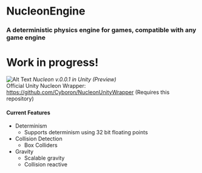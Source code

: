 # NucleonEngine
### A deterministic physics engine for games, compatible with any game engine
# Work in progress!
![Alt Text](https://s3.gifyu.com/images/Nucleton0.0.1Preview.gif)
*Nucleon v.0.0.1 in Unity (Preview)*<br>
Official Unity Nucleon Wrapper: https://github.com/Cyboron/NucleonUnityWrapper
(Requires this repository)


#### Current Features
* Determinism
  * Supports determinism using 32 bit floating points
* Collision Detection
  * Box Colliders
* Gravity
  * Scalable gravity
  * Collision reactive
